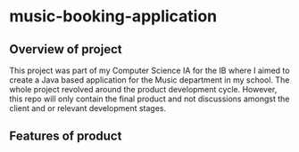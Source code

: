 # music-booking-application

## Overview of project
This project was part of my Computer Science IA for the IB where I aimed to create a Java based application for the Music department in my school. The whole project revolved around the product development cycle. However, this repo will only contain the final product and not discussions amongst the client and or relevant development stages.

## Features of product

